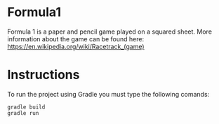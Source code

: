 # Formula1
Formula 1 is a paper and pencil game played on a squared sheet. More 
information about the game can be found here: https://en.wikipedia.org/wiki/Racetrack_(game)

# Instructions
To run the project using Gradle you must type the following comands:
```
gradle build
gradle run
```
